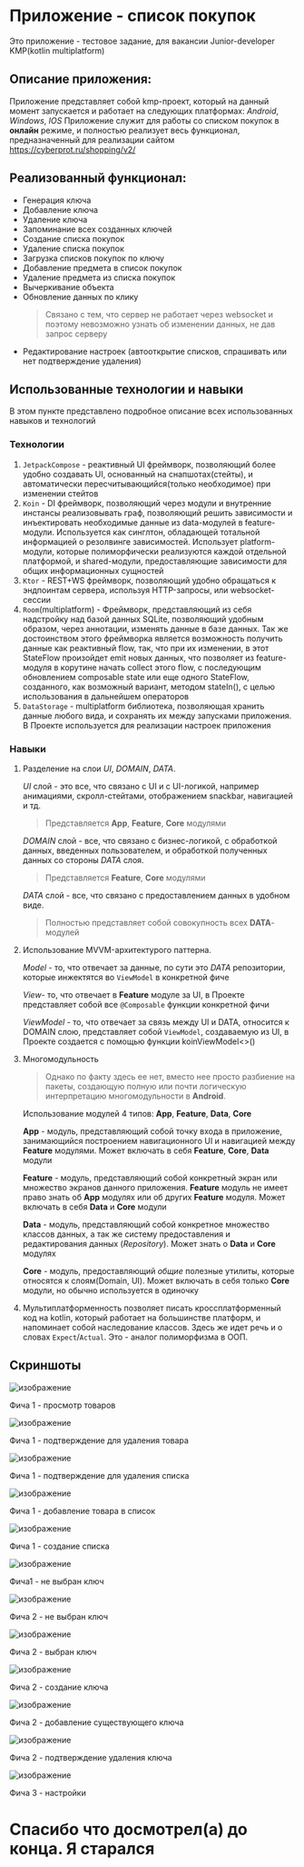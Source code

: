 # Приложение - список покупок
Это приложение - тестовое задание, для вакансии Junior-developer KMP(kotlin multiplatform)
## Описание приложения:
Приложение представляет собой kmp-проект, который на данный момент запускается и работает на следующих платформах: *Android*, *Windows*, *IOS*
Приложение служит для работы со списком покупок в **онлайн** режиме, и полностью реализует весь функционал, предназначенный для реализации сайтом https://cyberprot.ru/shopping/v2/
## Реализованный функционал:
- Генерация ключа
- Добавление ключа
- Удаление ключа
- Запоминание всех созданных ключей
- Создание списка покупок
- Удаление списка покупок
- Загрузка списков покупок по ключу
- Добавление предмета в список покупок
- Удаление предмета из списка покупок
- Вычеркивание объекта
- Обновление данных по клику
  >Связано с тем, что сервер не работает через websocket и поэтому невозможно узнать об изменении данных, не дав запрос серверу
- Редактирование настроек (автооткрытие списков, спрашивать или нет подтверждение удаления)
## Использованные технологии и навыки
В этом пункте представлено подробное описание всех использованных навыков и технологий
### Технологии
1) `JetpackCompose` - реактивный UI фреймворк, позволяющий более удобно создавать UI, основанный на снапшотах(стейты), и автоматически пересчитывающийся(только необходимое) при изменении стейтов
2) `Koin` - DI фреймворк, позволяющий через модули и внутренние инстансы реализовывать граф, позволяющий решить зависимости и инъектировать необходимые данные из data-модулей в feature-модули. Используется как синглтон, обладающей тотальной информацией о резолвинге зависимостей. Использует platform-модули, которые полиморфически реализуются каждой отдельной платформой, и shared-модули, предоставляющие зависимости для общих информационных сущностей
3) `Ktor` - REST+WS фреймворк, позволяющий удобно обращаться к эндпоинтам сервера, используя HTTP-запросы, или websocket-сессии
4) `Room`(multiplatform) - Фреймворк, представляющий из себя надстройку над базой данных SQLite, позволяющий удобным образом, через аннотации, изменять данные в базе данных. Так же достоинством этого фреймворка является возможность получить данные как реактивный flow, так, что при их изменении, в этот StateFlow произойдет emit новых данных, что позволяет из feature-модуля в корутине начать collect этого flow, с последующим обновлением composable state или еще одного StateFlow, созданного, как возможный вариант, методом stateIn(), с целью использования в дальнейшем операторов
5) `DataStorage` - multiplatform библиотека, позволяющая хранить данные любого вида, и сохранять их между запусками приложения. В Проекте используется для реализации настроек приложения
### Навыки
1) Разделение на слои *UI*, *DOMAIN*, *DATA*.

   *UI* слой - это все, что связано с UI и с UI-логикой, например анимациями, скролл-стейтами, отображением snackbar, навигацией и тд.
   > Представляется **App**, **Feature**, **Core** модулями
   
   *DOMAIN* слой - все, что связано с бизнес-логикой, с обработкой данных, введенных пользователем, и обработкой полученных данных со стороны *DATA* слоя.
   > Представляется **Feature**, **Core** модулями
   
   *DATA* слой - все, что связано с предоставлением данных в удобном виде.
   > Полностью представляет собой совокупность всех **DATA**-модулей
2) Использование MVVM-архитектурого паттерна.

   *Model* - то, что отвечает за данные, по сути это *DATA* репозитории, которые инжектятся во `ViewModel` в конкретной фиче
   
   *View*- то, что отвечает в **Feature** модуле за UI, в Проекте представляет собой все `@Composable` функции конкретной фичи
   
   *ViewModel* - то, что отвечает за связь между UI и DATA, относится к DOMAIN слою, представляет собой `ViewModel`, создаваемую из UI, в Проекте создается с помощью функции koinViewModel<>()
3) Многомодульность
   > Однако по факту здесь ее нет, вместо нее просто разбиение на пакеты, создающую полную или почти логическую интерпретацию многомодульности в **Android**.
   
   Использование модулей 4 типов: **App**, **Feature**, **Data**, **Core**

   **App** - модуль, представляющий собой точку входа в приложение, занимающийся построением навигационного UI и навигацией между **Feature** модулями. Может включать в себя **Feature**, **Core**, **Data** модули
   
   **Feature** - модуль, представляющий собой конкретный экран или множество экранов данного приложения. **Feature** модуль не имеет право знать об **App** модулях или об других **Feature** модуля. Может включать в себя **Data** и **Core** модули
   
   **Data** - модуль, представляющий собой конкретное множество классов данных, а так же систему предоставления и редактирования данных (*Repository*). Может знать о **Data** и **Core** модулях
   
   **Core** - модуль, предоставляющий *общие* полезные утилиты, которые относятся к слоям(Domain, UI). Может включать в себя только **Core** модули, но обычно используется в одиночку
4) Мультиплатформенность
   позволяет писать кроссплатформенный код на kotlin, который работает на большинстве платформ, и напоминает собой наследование классов. Здесь же идет речь и о словах `Expect`/`Actual`. Это - аналог полиморфизма в ООП.
## Скриншоты
![изображение](https://github.com/user-attachments/assets/53325950-dbc4-4e9a-9c90-b1a3ab303142)

Фича 1 - просмотр товаров

![изображение](https://github.com/user-attachments/assets/680d0cd6-680a-4f65-b410-98f34bfa794d)

Фича 1 - подтверждение для удаления товара

![изображение](https://github.com/user-attachments/assets/69330ee5-4112-40ee-af00-0cf972a2112b)

Фича 1 - подтверждение для удаления списка

![изображение](https://github.com/user-attachments/assets/4bbf558f-99ed-4f01-ad14-9b7807fe7bc9)

Фича 1 - добавление товара в список

![изображение](https://github.com/user-attachments/assets/2fa84b57-1d2d-4820-a732-75287555fbbb)

Фича 1 - создание списка

![изображение](https://github.com/user-attachments/assets/dace011c-4aa8-491d-9a1a-f81e4278dad9)

Фича1 - не выбран ключ

![изображение](https://github.com/user-attachments/assets/649ac753-e6fe-4880-9e68-3833d5bb9fbf)

Фича 2 - не выбран ключ

![изображение](https://github.com/user-attachments/assets/8852b2e3-fa69-416b-87ee-5b243de3d0f4)

Фича 2 - выбран ключ

![изображение](https://github.com/user-attachments/assets/cefe0303-6285-41cb-8d8c-30db02bcec29)

Фича 2 - создание ключа

![изображение](https://github.com/user-attachments/assets/0f5a1f97-4ee8-4630-8ce5-60e1d4f06f43)

Фича 2 - добавление существующего ключа

![изображение](https://github.com/user-attachments/assets/85bb9d0c-d832-4458-b138-cf24de14e242)

Фича 2 - подтверждение удаления ключа

![изображение](https://github.com/user-attachments/assets/7b97924d-b0dc-45ac-acb3-b43275241dd8)

Фича 3 - настройки

# Спасибо что досмотрел(а) до конца. Я старался
